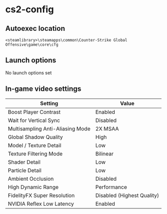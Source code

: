 # cs2-config
## Autoexec location
`<steamlibrary>\steamapps\common\Counter-Strike Global Offensive\game\core\cfg`

## Launch options
No launch options set

## In-game video settings
| Setting                          | Value                      |
|----------------------------------|----------------------------|
| Boost Player Contrast            | Enabled                   |
| Wait for Vertical Sync           | Disabled                   |
| Multisampling Anti-Aliasing Mode | 2X MSAA                    |
| Global Shadow Quality            | High                       |
| Model / Texture Detail           | Low                        |
| Texture Filtering Mode           | Bilinear                   |
| Shader Detail                    | Low                        |
| Particle Detail                  | Low                        |
| Ambient Occlusion                | Disabled                   |
| High Dynamic Range               | Performance                |
| FidelityFX Super Resolution      | Disabled (Highest Quality) |
| NVIDIA Reflex Low Latency        | Enabled                    |
